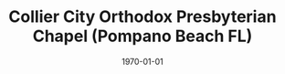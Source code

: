 ---
date: &id001 1970-01-01
end_date: null
location:
  address: null
  city: Pompano Beach
  state: FL
minister: null
ministers: []
name: Collier City Orthodox Presbyterian Chapel
names: null
origination_date: *id001
raw_data: 'FLORIDA Pompano Beach

  Collier City Orthodox Presbyterian Chapel (1960s)

  '
received_from: null
states:
- FL
status:
  active: true
  end_date: null
  reason: null
  received_from: null
  withdrawal_to: null
title: Collier City Orthodox Presbyterian Chapel (Pompano Beach FL)
year_established:
- 1970

---